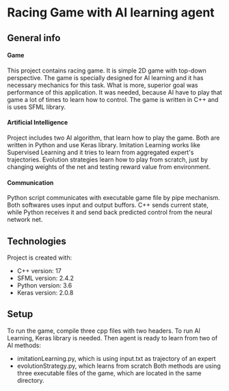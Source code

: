 # Racing Game with AI learning agent

## General info

#### Game
This project contains racing game. It is simple 2D game with top-down perspective. The game is specially designed for AI learning and it has necessary mechanics for this task. What is more, superior goal was performance of this application. It was needed, because AI have to play that game a lot of times to learn how to control. The game is written in C++ and is uses SFML library.

#### Artificial Intelligence
Project includes two AI algorithm, that learn how to play the game. Both are written in Python and use Keras library. Imitation Learning works like Supervised Learning and it tries to learn from aggregated expert's trajectories. Evolution strategies learn how to play from scratch, just by changing weights of the net and testing reward value from environment. 

#### Communication
Python script communicates with executable game file by pipe mechanism. Both softwares uses input and output buffors. C++ sends current state, while Python receives it and send back predicted control from the neural network net.


## Technologies

Project is created with:
* C++ version: 17
* SFML version: 2.4.2
* Python version: 3.6
* Keras version: 2.0.8


## Setup
To run the game, compile three cpp files with two headers.
To run AI Learning, Keras library is needed. Then agent is ready to learn from two of AI methods: 
* imitationLearning.py, which is using input.txt as trajectory of an expert 
* evolutionStrategy.py, which learns from scratch
Both methods are using three executable files of the game, which are located in the same directory. 



